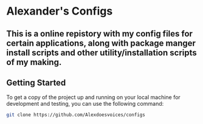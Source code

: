 # **Alexander's Configs**

This is a online repistory with my config files for certain applications, along with package manger install scripts and other utility/installation scripts of my making.
---

## **Getting Started**

To get a copy of the project up and running on your local machine for development and testing, you can use the following command:

```sh
git clone https://github.com/Alexdoesvoices/configs 
```



